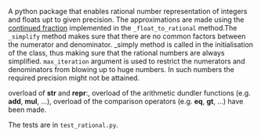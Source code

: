 A python package that enables rational number representation of integers and floats upt to given precision. The approximations are made using the [continued fraction](https://en.wikipedia.org/wiki/Continued_fraction) implemented in the ```_float_to_rational``` method.The ```_simplify``` method makes sure that there are no common factors between the numerator and denominator. _simply method is called in the initialisation of the class, thus making sure that the rational numbers are always simplified.
```max_iteration``` argument is used to restrict the numerators and denominators from blowing up to huge numbers. In such numbers the required precision might not be attained.

overload of __str__ and __repr__:,
overload of the arithmetic dundler functions (e.g. __add__, __mul__, ...),
overload of the comparison operators (e.g. __eq__, __gt__, ...) have been made.

The tests are in ```test_rational.py```. 
